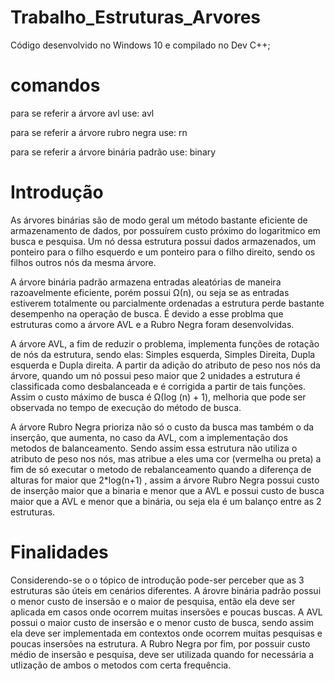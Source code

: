 # Trabalho_Estruturas_Arvores

Código desenvolvido no Windows 10 e compilado no Dev C++;

# comandos
para se referir a árvore avl use: avl

para se referir a árvore rubro negra use: rn

para se referir a árvore binária padrão use: binary

# Introdução
As árvores binárias são de modo geral um método bastante eficiente de armazenamento de dados, por possuírem custo próximo do logaritmico em busca e pesquisa. Um nó dessa estrutura possui dados armazenados, um ponteiro para o filho esquerdo e um ponteiro para o filho direito, sendo os filhos outros nós da mesma árvore.

A árvore binária padrão armazena entradas aleatórias de maneira razoavelmente eficiente, porém possui Ω(n), ou seja se as entradas estiverem totalmente ou parcialmente ordenadas a estrutura perde bastante desempenho na operação de busca. É devido a esse problma que estruturas como a árvore AVL e a Rubro Negra foram desenvolvidas.

A árvore AVL, a fim de reduzir o problema, implementa funções de rotação de nós da estrutura, sendo elas: Simples esquerda, Simples Direita, Dupla esquerda e Dupla direita. A partir da adição do atributo de peso nos nós da árvore, quando um nó possui peso maior que 2 unidades a estrutura é classificada como desbalanceada e é corrigida a partir de tais funções. Assim o custo máximo de busca é Ω(log (n) + 1), melhoria que pode ser observada no tempo de execução do método de busca.

A árvore Rubro Negra prioriza não só o custo da busca mas também o da inserção, que aumenta, no caso da AVL, com a implementação dos metodos de balanceamento. Sendo assim essa estrutura não utiliza o atributo de peso nos nós, mas atribue a eles uma cor (vermelha ou preta) a fim de só executar o metodo de rebalanceamento quando a diferença de alturas for maior que 2*log(n+1) , assim a árvore Rubro Negra possui custo de inserção maior que a binaria e menor que a AVL e possui custo de busca maior que a AVL e menor que a binária, ou seja ela é um balanço entre as 2 estruturas.

# Finalidades

Considerendo-se o o tópico de introdução pode-ser perceber que as 3 estruturas são úteis em cenários diferentes. A árovre binária padrão possui o menor custo de insersão e o maior de pesquisa, então ela deve ser aplicada em casos onde ocorrem muitas insersões e poucas buscas. A AVL possui o maior custo de insersão e o menor custo de busca, sendo assim ela deve ser implementada em contextos onde ocorrem muitas pesquisas e poucas insersões na estrutura. A Rubro Negra por fim, por possuir custo médio de insersão e pesquisa, deve ser utilizada quando for necessária a utlização de ambos o metodos com certa frequência.
